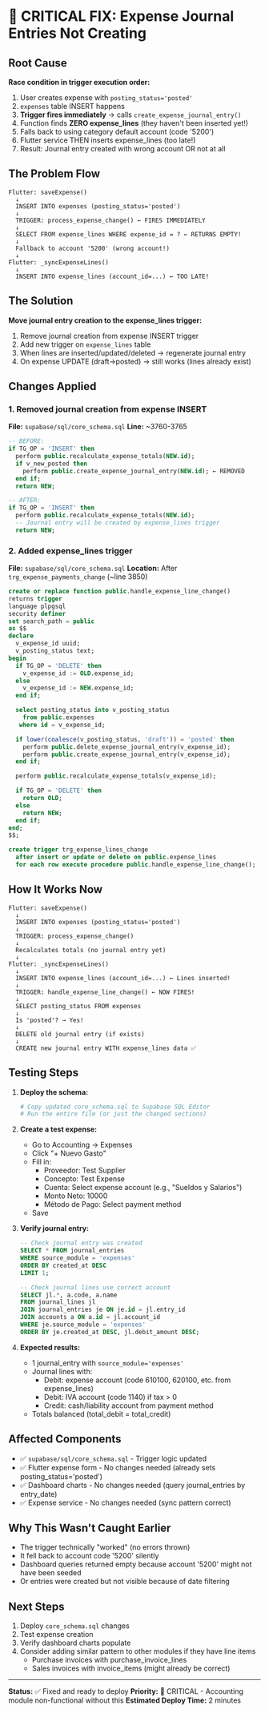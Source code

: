 # 🚨 CRITICAL FIX: Expense Journal Entries Not Creating

## Root Cause

**Race condition in trigger execution order:**

1. User creates expense with `posting_status='posted'`
2. `expenses` table INSERT happens
3. **Trigger fires immediately** → calls `create_expense_journal_entry()`
4. Function finds **ZERO expense_lines** (they haven't been inserted yet!)
5. Falls back to using category default account (code '5200')
6. Flutter service THEN inserts expense_lines (too late!)
7. Result: Journal entry created with wrong account OR not at all

## The Problem Flow

```
Flutter: saveExpense()
  ↓
  INSERT INTO expenses (posting_status='posted')
  ↓
  TRIGGER: process_expense_change() ← FIRES IMMEDIATELY
  ↓
  SELECT FROM expense_lines WHERE expense_id = ? ← RETURNS EMPTY!
  ↓
  Fallback to account '5200' (wrong account!)
  ↓
Flutter: _syncExpenseLines()
  ↓
  INSERT INTO expense_lines (account_id=...) ← TOO LATE!
```

## The Solution

**Move journal entry creation to the expense_lines trigger:**

1. Remove journal creation from expense INSERT trigger
2. Add new trigger on `expense_lines` table
3. When lines are inserted/updated/deleted → regenerate journal entry
4. On expense UPDATE (draft→posted) → still works (lines already exist)

## Changes Applied

### 1. Removed journal creation from expense INSERT

**File:** `supabase/sql/core_schema.sql`
**Line:** ~3760-3765

```sql
-- BEFORE:
if TG_OP = 'INSERT' then
  perform public.recalculate_expense_totals(NEW.id);
  if v_new_posted then
    perform public.create_expense_journal_entry(NEW.id); ← REMOVED
  end if;
  return NEW;

-- AFTER:
if TG_OP = 'INSERT' then
  perform public.recalculate_expense_totals(NEW.id);
  -- Journal entry will be created by expense_lines trigger
  return NEW;
```

### 2. Added expense_lines trigger

**File:** `supabase/sql/core_schema.sql`
**Location:** After `trg_expense_payments_change` (~line 3850)

```sql
create or replace function public.handle_expense_line_change()
returns trigger
language plpgsql
security definer
set search_path = public
as $$
declare
  v_expense_id uuid;
  v_posting_status text;
begin
  if TG_OP = 'DELETE' then
    v_expense_id := OLD.expense_id;
  else
    v_expense_id := NEW.expense_id;
  end if;

  select posting_status into v_posting_status
    from public.expenses
   where id = v_expense_id;

  if lower(coalesce(v_posting_status, 'draft')) = 'posted' then
    perform public.delete_expense_journal_entry(v_expense_id);
    perform public.create_expense_journal_entry(v_expense_id);
  end if;

  perform public.recalculate_expense_totals(v_expense_id);

  if TG_OP = 'DELETE' then
    return OLD;
  else
    return NEW;
  end if;
end;
$$;

create trigger trg_expense_lines_change
  after insert or update or delete on public.expense_lines
  for each row execute procedure public.handle_expense_line_change();
```

## How It Works Now

```
Flutter: saveExpense()
  ↓
  INSERT INTO expenses (posting_status='posted')
  ↓
  TRIGGER: process_expense_change()
  ↓
  Recalculates totals (no journal entry yet)
  ↓
Flutter: _syncExpenseLines()
  ↓
  INSERT INTO expense_lines (account_id=...) ← Lines inserted!
  ↓
  TRIGGER: handle_expense_line_change() ← NOW FIRES!
  ↓
  SELECT posting_status FROM expenses
  ↓
  Is 'posted'? → Yes!
  ↓
  DELETE old journal entry (if exists)
  ↓
  CREATE new journal entry WITH expense_lines data ✅
```

## Testing Steps

1. **Deploy the schema:**
   ```bash
   # Copy updated core_schema.sql to Supabase SQL Editor
   # Run the entire file (or just the changed sections)
   ```

2. **Create a test expense:**
   - Go to Accounting → Expenses
   - Click "+ Nuevo Gasto"
   - Fill in:
     - Proveedor: Test Supplier
     - Concepto: Test Expense
     - Cuenta: Select expense account (e.g., "Sueldos y Salarios")
     - Monto Neto: 10000
     - Método de Pago: Select payment method
   - Save

3. **Verify journal entry:**
   ```sql
   -- Check journal entry was created
   SELECT * FROM journal_entries 
   WHERE source_module = 'expenses' 
   ORDER BY created_at DESC 
   LIMIT 1;

   -- Check journal lines use correct account
   SELECT jl.*, a.code, a.name
   FROM journal_lines jl
   JOIN journal_entries je ON je.id = jl.entry_id
   JOIN accounts a ON a.id = jl.account_id
   WHERE je.source_module = 'expenses'
   ORDER BY je.created_at DESC, jl.debit_amount DESC;
   ```

4. **Expected results:**
   - 1 journal_entry with `source_module='expenses'`
   - Journal lines with:
     - Debit: expense account (code 610100, 620100, etc. from expense_lines)
     - Debit: IVA account (code 1140) if tax > 0
     - Credit: cash/liability account from payment method
   - Totals balanced (total_debit = total_credit)

## Affected Components

- ✅ `supabase/sql/core_schema.sql` - Trigger logic updated
- ✅ Flutter expense form - No changes needed (already sets posting_status='posted')
- ✅ Dashboard charts - No changes needed (query journal_entries by entry_date)
- ✅ Expense service - No changes needed (sync pattern correct)

## Why This Wasn't Caught Earlier

- The trigger technically "worked" (no errors thrown)
- It fell back to account code '5200' silently
- Dashboard queries returned empty because account '5200' might not have been seeded
- Or entries were created but not visible because of date filtering

## Next Steps

1. Deploy `core_schema.sql` changes
2. Test expense creation
3. Verify dashboard charts populate
4. Consider adding similar pattern to other modules if they have line items
   - Purchase invoices with purchase_invoice_lines
   - Sales invoices with invoice_items (might already be correct)

---

**Status:** ✅ Fixed and ready to deploy
**Priority:** 🔴 CRITICAL - Accounting module non-functional without this
**Estimated Deploy Time:** 2 minutes
